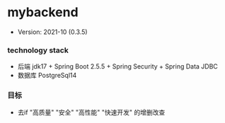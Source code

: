 # mybackend
* Version: 2021-10 (0.3.5)

### technology stack
* 后端 jdk17 + Spring Boot 2.5.5 + Spring Security + Spring Data JDBC
* 数据库 PostgreSql14

### 目标
* 去if "高质量" "安全" "高性能" "快速开发" 的增删改查

